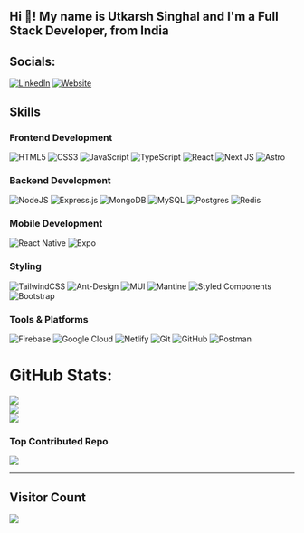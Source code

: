 <h2 align="left">Hi 👋! My name is Utkarsh Singhal and I'm a Full Stack Developer, from India</h2>

## Socials:
[![LinkedIn](https://img.shields.io/badge/LinkedIn-%230077B5.svg?logo=linkedin&logoColor=white)](https://linkedin.com/in/singhalutkarsh26)
[![Website](https://img.shields.io/badge/Website-%23000000.svg?logo=website&logoColor=white)](https://utkarsh-singhal.tech/)

## Skills

### Frontend Development
![HTML5](https://img.shields.io/badge/html5-%23E34F26.svg?style=for-the-badge&logo=html5&logoColor=white) 
![CSS3](https://img.shields.io/badge/css3-%231572B6.svg?style=for-the-badge&logo=css3&logoColor=white)
![JavaScript](https://img.shields.io/badge/javascript-%23323330.svg?style=for-the-badge&logo=javascript&logoColor=%23F7DF1E) 
![TypeScript](https://img.shields.io/badge/typescript-%23007ACC.svg?style=for-the-badge&logo=typescript&logoColor=white) 
![React](https://img.shields.io/badge/react-%2320232a.svg?style=for-the-badge&logo=react&logoColor=%2361DAFB)
![Next JS](https://img.shields.io/badge/Next-black?style=for-the-badge&logo=next.js&logoColor=white)
![Astro](https://img.shields.io/badge/astro-%232C2052.svg?style=for-the-badge&logo=astro&logoColor=white)

### Backend Development
![NodeJS](https://img.shields.io/badge/node.js-6DA55F?style=for-the-badge&logo=node.js&logoColor=white) 
![Express.js](https://img.shields.io/badge/express.js-%23404d59.svg?style=for-the-badge&logo=express&logoColor=%2361DAFB)
![MongoDB](https://img.shields.io/badge/MongoDB-%234ea94b.svg?style=for-the-badge&logo=mongodb&logoColor=white) 
![MySQL](https://img.shields.io/badge/mysql-4479A1.svg?style=for-the-badge&logo=mysql&logoColor=white) 
![Postgres](https://img.shields.io/badge/postgres-%23316192.svg?style=for-the-badge&logo=postgresql&logoColor=white) 
![Redis](https://img.shields.io/badge/redis-%23DD0031.svg?style=for-the-badge&logo=redis&logoColor=white)

### Mobile Development
![React Native](https://img.shields.io/badge/react_native-%2320232a.svg?style=for-the-badge&logo=react&logoColor=%2361DAFB) 
![Expo](https://img.shields.io/badge/expo-1C1E24?style=for-the-badge&logo=expo&logoColor=#D04A37)

### Styling
![TailwindCSS](https://img.shields.io/badge/tailwindcss-%2338B2AC.svg?style=for-the-badge&logo=tailwind-css&logoColor=white) 
![Ant-Design](https://img.shields.io/badge/-AntDesign-%230170FE?style=for-the-badge&logo=ant-design&logoColor=white) 
![MUI](https://img.shields.io/badge/MUI-%230081CB.svg?style=for-the-badge&logo=mui&logoColor=white) 
![Mantine](https://img.shields.io/badge/Mantine-ffffff?style=for-the-badge&logo=Mantine&logoColor=339af0) 
![Styled Components](https://img.shields.io/badge/styled--components-DB7093?style=for-the-badge&logo=styled-components&logoColor=white) 
![Bootstrap](https://img.shields.io/badge/bootstrap-%238511FA.svg?style=for-the-badge&logo=bootstrap&logoColor=white)

### Tools & Platforms
![Firebase](https://img.shields.io/badge/firebase-%23039BE5.svg?style=for-the-badge&logo=firebase)
![Google Cloud](https://img.shields.io/badge/GoogleCloud-%234285F4.svg?style=for-the-badge&logo=google-cloud&logoColor=white)
![Netlify](https://img.shields.io/badge/netlify-%23000000.svg?style=for-the-badge&logo=netlify&logoColor=#00C7B7) 
![Git](https://img.shields.io/badge/git-%23F05033.svg?style=for-the-badge&logo=git&logoColor=white) 
![GitHub](https://img.shields.io/badge/github-%23121011.svg?style=for-the-badge&logo=github&logoColor=white) 
![Postman](https://img.shields.io/badge/Postman-FF6C37?style=for-the-badge&logo=postman&logoColor=white)

# GitHub Stats:
![](https://github-readme-stats.vercel.app/api?username=Utkarsh-Singhal-26&theme=react&hide_border=false&include_all_commits=true&count_private=true)<br/>
![](https://github-readme-streak-stats.herokuapp.com/?user=Utkarsh-Singhal-26&theme=react&hide_border=false)<br/>
![](https://github-readme-stats.vercel.app/api/top-langs/?username=Utkarsh-Singhal-26&theme=react&hide_border=false&include_all_commits=true&count_private=true&layout=compact)

### Top Contributed Repo
![](https://github-contributor-stats.vercel.app/api?username=Utkarsh-Singhal-26&limit=5&theme=dark&combine_all_yearly_contributions=true)

---

<h2>Visitor Count</h2>
<img align="left" src="https://profile-counter.glitch.me/Utkarsh-Singhal-26/count.svg?"  />

###
